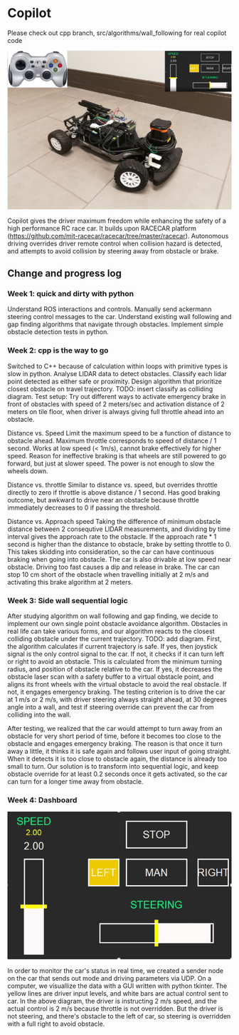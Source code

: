 # Copilot

Please check out cpp branch, src/algorithms/wall_following for real copilot code

<img src="icon.jpg" alt="hi" class="inline"/>

Copilot gives the driver maximum freedom while enhancing the safety of a high performance RC race car. It builds upon RACECAR platform (https://github.com/mit-racecar/racecar/tree/master/racecar). Autonomous driving overrides driver remote control when collision hazard is detected, and attempts to avoid collision by steering away from obstacle or brake.

## Change and progress log
### Week 1: quick and dirty with python
Understand ROS interactions and controls. Manually send ackermann steering control messages to the car. Understand existing wall following and gap finding algorithms that navigate through obstacles. Implement simple obstacle detection tests in python.

### Week 2: cpp is the way to go
Switched to C++ because of calculation within loops with primitive types is slow in python. Analyse LIDAR data to detect obstacles. Classify each lidar point detected as either safe or proximity. Design algorithm that prioritize closest obstacle on travel trajectory. TODO: insert classify as colliding diagram. Test setup: Try out different ways to activate emergency brake in front of obstacles with speed of 2 meters/sec and activation distance of 2 meters on tile floor, when driver is always giving full throttle ahead into an obstacle. 

Distance vs. Speed
Limit the maximum speed to be a function of distance to obstacle ahead. Maximum throttle corresponds to speed of distance / 1 second. Works at low speed (< 1m/s), cannot brake effectively for higher speed. Reason for ineffective braking is that wheels are still powered to go forward, but just at slower speed. The power is not enough to slow the wheels down.

Distance vs. throttle
Similar to distance vs. speed, but overrides throttle directly to zero if throttle is above distance / 1 second. Has good braking outcome, but awkward to drive near an obstacle because throttle immediately decreases to 0 if passing the threshold. 

Distance vs. Approach speed
Taking the difference of minimum obstacle distance between 2 consequtive LIDAR measurements, and dividing by time interval gives the approach rate to the obstacle. If the approach rate * 1 second is higher than the distance to obstacle, brake by setting throttle to 0. This takes skidding into consideration, so the car can have continuous braking when going into obstacle. The car is also drivable at low speed near obstacle. Driving too fast causes a dip and release in brake. The car can stop 10 cm short of the obstacle when travelling initially at 2 m/s and activating this brake algorithm at 2 meters. 

### Week 3: Side wall sequential logic
After studying algorithm on wall following and gap finding, we decide to implement our own single point obstacle avoidance algorithm. Obstacles in real life can take various forms, and our algorithm reacts to the closest colliding obstacle under the current trajectory. TODO: add diagram. First, the algorithm calculates if current trajectory is safe. If yes, then joystick signal is the only control signal to the car. If not, it checks if it can turn left or right to avoid an obstacle. This is calculated from the minimum turning radius, and position of obstacle relative to the car. If yes, it decreases the obstacle laser scan with a safety buffer to a virtual obstacle point, and aligns its front wheels with the virtual obstacle to avoid the real obstacle. If not, it engages emergency braking. The testing criterion is to drive the car at 1 m/s or 2 m/s, with driver steering always straight ahead, at 30 degrees angle into a wall, and test if steering override can prevent the car from colliding into the wall. 

After testing, we realized that the car would attempt to turn away from an obstacle for very short period of time, before it becomes too close to the obstacle and engages emergency braking. The reason is that once it turn away a little, it thinks it is safe again and follows user input of going straight. When it detects it is too close to obstacle again, the distance is already too small to turn. Our solution is to transform into sequential logic, and keep obstacle override for at least 0.2 seconds once it gets activated, so the car can turn for a longer time away from obstacle.

### Week 4: Dashboard
<img src="dashboard.PNG" alt="hi" class="inline"/>

In order to monitor the car's status in real time, we created a sender node on the car that sends out mode and driving parameters via UDP. On a computer, we visuallize the data with a GUI written with python tkinter. The yellow lines are driver input levels, and white bars are actual control sent to car. In the above diagram, the driver is instructing 2 m/s speed, and the actual control is 2 m/s because throttle is not overridden. But the driver is not steering, and there's obstacle to the left of car, so steering is overridden with a full right to avoid obstacle. 
